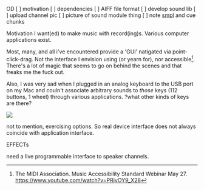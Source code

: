 OD
[ ] motivation
[ ] dependencies
[ ] AIFF file format
[ ] develop sound lib
[ ] upload channel pic
[ ] picture of sound module thing
[ ] note [smpl](https://www.recordingblogs.com/wiki/sample-chunk-of-a-wave-file) and cue  chunks

Motivation
I want(ed) to make music with record(ing)s. Various computer applications exist.

Most, many, and all i've encountered provide a 'GUI' natigated via point-click-drag. Not the interface I envision using (or yearn for), nor accessible[^1]. There's a lot of magic that seems to go on behind the scenes and that freaks me the fuck out.

Also, I was very sad when I plugged in an analog keyboard to the USB port on my Mac and couln't associate arbitrary sounds to *those* keys (112 buttons, 1 wheel) through various applications.
?what other kinds of keys are there?

![](keyboard.HEIC)


not to mention, exercising options.
So real device interface does not always coincide with application interface.


EFFECTs

need a live programmable interface to speaker channels.


[^1]: The MIDI Association. Music Accessibility Standard Webinar May 27. https://www.youtube.com/watch?v=PRjvOY9_X28
